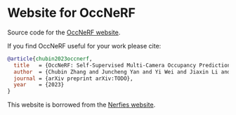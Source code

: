 # Website for OccNeRF

Source code for the [OccNeRF website](https://linshan-bin.github.io/OccNeRF).

If you find OccNeRF useful for your work please cite:

```bibtex
@article{chubin2023occnerf, 
  title   = {OccNeRF: Self-Supervised Multi-Camera Occupancy Prediction with Neural Radiance Fields}, 
  author  = {Chubin Zhang and Juncheng Yan and Yi Wei and Jiaxin Li and Li Liu and Yansong Tang and Yueqi Duan and Jiwen Lu},
  journal = {arXiv preprint arXiv:TODO},
  year    = {2023}
}
```

This website is borrowed from the [Nerfies website](https://nerfies.github.io).
